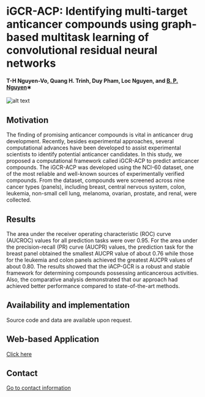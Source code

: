 # iGCR-ACP: Identifying multi-target anticancer compounds using graph-based multitask learning of convolutional residual neural networks
#### T-H Nguyen-Vo, Quang H. Trinh, Duy Pham, Loc Nguyen, and [B. P. Nguyen](https://homepages.ecs.vuw.ac.nz/~nguyenb5/about.html)∗

![alt text](https://github.com/mldlproject/2022-iGCR-ACP/blob/main/iGCR_APC_DL_abs.svg)

## Motivation
The finding of promising anticancer compounds is vital in anticancer drug development. Recently, besides experimental
approaches, several computational advances have been developed to assist experimental scientists to identify potential
anticancer candidates. In this study, we proposed a computational framework called iGCR-ACP to predict anticancer
compounds. The iGCR-ACP was developed using the NCI-60 dataset, one of the most reliable and well-known sources of experimentally 
verified compounds. From the dataset, compounds were screened across nine cancer types (panels), including breast, central
nervous system, colon, leukemia, non-small cell lung, melanoma, ovarian, prostate, and renal, were collected. 

## Results
The area under the receiver operating characteristic (ROC) curve (AUCROC) values for all prediction tasks were over 0.95. For the area 
under the precision-recall (PR) curve (AUCPR) values, the prediction task for the breast panel obtained the smallest AUCPR value of about 0.76 
while those for the leukemia and colon panels achieved the greatest AUCPR values of about 0.80. The results showed that the iACP-GCR 
is a robust and stable framework for determining compounds possessing anticancerous activities. Also, the comparative analysis
demonstrated that our approach had achieved better performance compared to state-of-the-art methods.

## Availability and implementation
Source code and data are available upon request.

## Web-based Application
[Click here](http://103.130.219.193:5005/)

## Contact 
[Go to contact information](https://homepages.ecs.vuw.ac.nz/~nguyenb5/contact.html)

